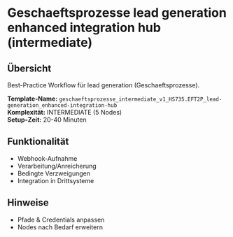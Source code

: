 # Geschaeftsprozesse lead generation enhanced integration hub (intermediate)

## Übersicht

Best-Practice Workflow für lead generation (Geschaeftsprozesse).

**Template-Name:** `geschaeftsprozesse_intermediate_v1_HS735.EFT2P_lead-generation_enhanced-integration-hub`  
**Komplexität:** INTERMEDIATE (5 Nodes)  
**Setup-Zeit:** 20-40 Minuten

## Funktionalität
- Webhook-Aufnahme
- Verarbeitung/Anreicherung
- Bedingte Verzweigungen
- Integration in Drittsysteme

## Hinweise
- Pfade & Credentials anpassen
- Nodes nach Bedarf erweitern
